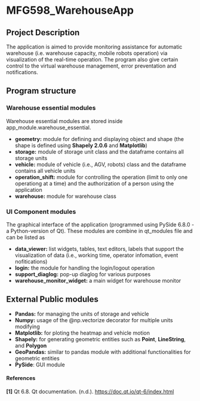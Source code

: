 # MFG598_WarehouseApp
## Project Description
The application is aimed to provide monitoring assistance for automatic warehouse (i.e. warehouse capacity, mobile robots operation) via visualization of the real-time operation.
The program also give certain control to the virtual warehouse management, error preventation and notifications.
## Program structure
### Warehouse essential modules
Warehouse essential modules are stored inside app_module.warehouse_essential.
- __geometry:__ module for defining and displaying object and shape (the shape is defined using **Shapely 2.0.6** and **Matplotlib**)
- __storage:__ module of storage unit class and the dataframe contains all storage units
- __vehicle:__ module of vehicle (i.e., AGV, robots) class and the dataframe contains all vehicle units
- __operation_shift:__ module for controlling the operation (limit to only one operationg at a time) and the authorization of a person using the application
- __warehouse:__ module for warehouse class
### UI Component modules
The graphical interface of the application (programmed using PySide 6.8.0 - a Python-version of Qt). These modules are combine in qt_modules file and can be listed as
- __data_viewer:__ list widgets, tables, text editors, labels that support the visualization of data (i.e., working time, operator infomation, event nofitications)
- __login:__ the module for handling the login/logout operation
- __support_diaglog:__ pop-up diaglog for various purposes
- __warehouse_monitor_widget:__ a main widget for warehouse monitor
## External Public modules
- __Pandas:__ for managing the units of storage and vehicle
- __Numpy:__ usage of the @np.vectorize decorator for multiple units modifying
- __Matplotlib:__ for ploting the heatmap and vehicle motion
- __Shapely:__ for generating geometric entities such as **Point**, **LineString**, and **Polygon**
- __GeoPandas:__ similar to pandas module with additional functionalities for geometric entities
- __PySide__: GUI module
#### References
__[1]__ Qt 6.8. Qt documentation. (n.d.). https://doc.qt.io/qt-6/index.html 
